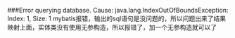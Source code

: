 ###Error querying database.  Cause: java.lang.IndexOutOfBoundsException: Index: 1, Size: 1
mybatis报错，输出的sql语句是没问题的，所以问题出来了结果映射上面，实体类没有使用无参构造，所以报错了，加一个无参构造就可以了